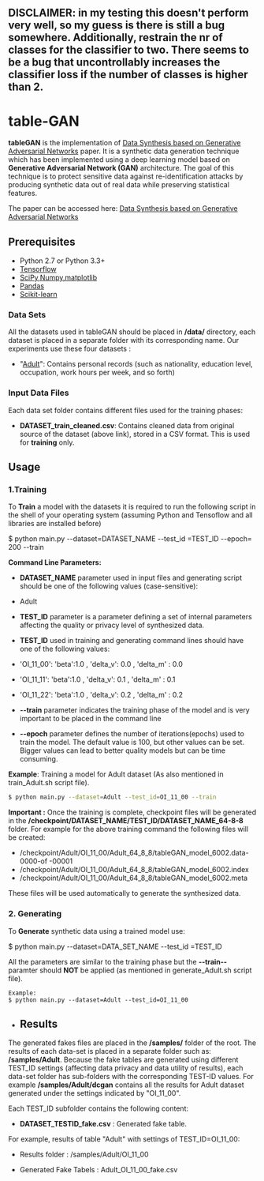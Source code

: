 ## DISCLAIMER: in my testing this doesn't perform very well, so my guess is there is still a bug somewhere. Additionally, restrain the nr of classes for the classifier to two. There seems to be a bug that uncontrollably increases the classifier loss if the number of classes is higher than 2.


# table-GAN
**tableGAN** is the implementation of [Data Synthesis based on Generative Adversarial Networks](http://www.vldb.org/pvldb/vol11/p1071-park.pdf "tableGAN") paper. It is a synthetic data generation technique which has been implemented using a deep learning model based on **Generative Adversarial Network (GAN)** architecture. The goal of this technique is to protect sensitive data against re-identification attacks by producing synthetic data out of real data while preserving statistical features. 

The paper can be accessed here: [Data Synthesis based on Generative Adversarial Networks](http://www.vldb.org/pvldb/vol11/p1071-park.pdf "tableGAN")

## Prerequisites

- Python 2.7 or Python 3.3+
- [Tensorflow](https://www.tensorflow.org/)
- [SciPy,Numpy,matplotlib](http://www.scipy.org/)
- [Pandas](https://pandas.pydata.org/)
- [Scikit-learn](http://scikit-learn.org)



### Data Sets 
All the datasets used in tableGAN should be placed in **/data/** directory, each dataset is placed in a separate folder with its corresponding name. Our experiments use these four datasets :
- "[Adult](https://archive.ics.uci.edu/ml/machine-learning-databases/adult)": Contains personal records (such as nationality, education level, occupation, work hours per week, and so forth)

### Input Data Files
Each data set folder contains different files used for the training phases:
- **DATASET_train_cleaned.csv**: Contains cleaned data from original source of the dataset (above link), stored in a CSV format. This is used for **training** only.

## Usage

### 1.Training

To **Train** a model with the datasets it is required to run the following script in the shell of your operating system (assuming Python and Tensoflow and all libraries are installed before)

$ python main.py 
--dataset=DATASET_NAME 
--test_id =TEST_ID 
--epoch= 200
--train

**Command Line Parameters:**


- **DATASET_NAME** parameter used in input files and generating script should be one of the following values (case-sensitive): 
- Adult

- **TEST_ID** parameter is a parameter defining a set of internal parameters affecting the quality or privacy level of synthesized data. 

- **TEST_ID** used in training and generating command lines should have one of the following values:

- 'OI_11_00': 'beta':1.0 , 'delta_v': 0.0 , 'delta_m' : 0.0
- 'OI_11_11': 'beta':1.0 , 'delta_v': 0.1 , 'delta_m' : 0.1 
- 'OI_11_22': 'beta':1.0 , 'delta_v': 0.2 , 'delta_m' : 0.2 


- **--train** parameter indicates the training phase of the model and is very important to be placed in the command line

- **--epoch** parameter defines the number of iterations(epochs) used to train the model. The default value is 100, but other values can be set. Bigger values can lead to better quality models but can be time consuming.



**Example**: Training a model for Adult dataset  (As also mentioned in train_Adult.sh script file).

``` bash
$ python main.py --dataset=Adult --test_id=OI_11_00 --train

```

**Important :** Once the training is complete, checkpoint files will be generated in the **/checkpoint/DATASET_NAME/TEST_ID/DATASET_NAME_64-8-8** folder. For example for the above training command the  following files will be created:
- /checkpoint/Adult/OI_11_00/Adult_64_8_8/tableGAN_model_6002.data-0000-of -00001
- /checkpoint/Adult/OI_11_00/Adult_64_8_8/tableGAN_model_6002.index
- /checkpoint/Adult/OI_11_00/Adult_64_8_8/tableGAN_model_6002.meta

These files will be used automatically to generate the synthesized data.


### 2. Generating
To **Generate** synthetic data using a trained model use:

$ python main.py 
--dataset=DATA_SET_NAME 
--test_id =TEST_ID 

All the parameters are similar to the training phase but the **--train--** paramter should **NOT** be applied (as mentioned in generate_Adult.sh script file).
```
Example:
$ python main.py --dataset=Adult --test_id=OI_11_00 
```


- ## Results

The generated fakes files are placed in the **/samples/** folder of the root. The results of each data-set is placed in a separate folder such as:
**/samples/Adult**. Because the fake tables are generated using different TEST_ID settings (affecting data privacy and data utility of results), 
each data-set folder has sub-folders with the corresponding TEST-ID values. 
For example **/samples/Adult/dcgan** contains all the results for Adult dataset generated under the settings indicated by "OI_11_00".

Each TEST_ID subfolder contains the following content:
- **DATASET_TESTID_fake.csv** : Generated fake table. 

For example, results of table "Adult" with settings of TEST_ID=OI_11_00:


- Results folder : /samples/Adult/OI_11_00

- Generated Fake Tabels : Adult_OI_11_00_fake.csv




